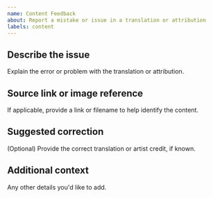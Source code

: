 ```yaml
---
name: Content Feedback
about: Report a mistake or issue in a translation or attribution
labels: content
---
```


## Describe the issue

Explain the error or problem with the translation or attribution.

## Source link or image reference

If applicable, provide a link or filename to help identify the content.

## Suggested correction

(Optional) Provide the correct translation or artist credit, if known.

## Additional context

Any other details you'd like to add.
